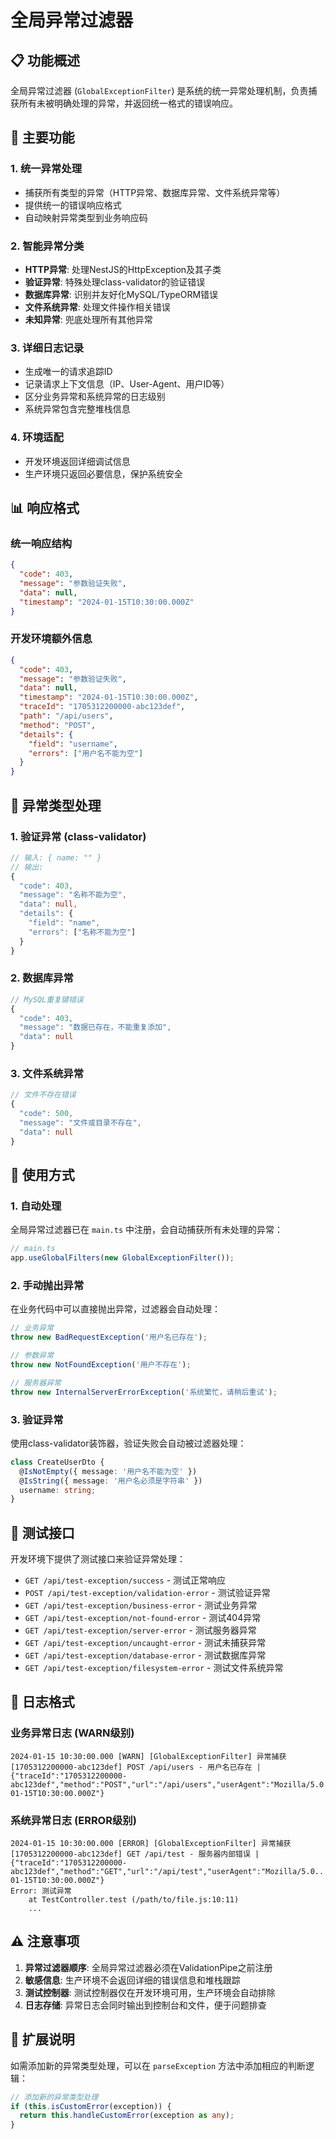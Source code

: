 # 全局异常过滤器

## 📋 功能概述

全局异常过滤器 (`GlobalExceptionFilter`) 是系统的统一异常处理机制，负责捕获所有未被明确处理的异常，并返回统一格式的错误响应。

## 🎯 主要功能

### 1. 统一异常处理
- 捕获所有类型的异常（HTTP异常、数据库异常、文件系统异常等）
- 提供统一的错误响应格式
- 自动映射异常类型到业务响应码

### 2. 智能异常分类
- **HTTP异常**: 处理NestJS的HttpException及其子类
- **验证异常**: 特殊处理class-validator的验证错误
- **数据库异常**: 识别并友好化MySQL/TypeORM错误
- **文件系统异常**: 处理文件操作相关错误
- **未知异常**: 兜底处理所有其他异常

### 3. 详细日志记录
- 生成唯一的请求追踪ID
- 记录请求上下文信息（IP、User-Agent、用户ID等）
- 区分业务异常和系统异常的日志级别
- 系统异常包含完整堆栈信息

### 4. 环境适配
- 开发环境返回详细调试信息
- 生产环境只返回必要信息，保护系统安全

## 📊 响应格式

### 统一响应结构
```json
{
  "code": 403,
  "message": "参数验证失败",
  "data": null,
  "timestamp": "2024-01-15T10:30:00.000Z"
}
```

### 开发环境额外信息
```json
{
  "code": 403,
  "message": "参数验证失败",
  "data": null,
  "timestamp": "2024-01-15T10:30:00.000Z",
  "traceId": "1705312200000-abc123def",
  "path": "/api/users",
  "method": "POST",
  "details": {
    "field": "username",
    "errors": ["用户名不能为空"]
  }
}
```

## 🔧 异常类型处理

### 1. 验证异常 (class-validator)
```typescript
// 输入: { name: "" }
// 输出:
{
  "code": 403,
  "message": "名称不能为空",
  "data": null,
  "details": {
    "field": "name",
    "errors": ["名称不能为空"]
  }
}
```

### 2. 数据库异常
```typescript
// MySQL重复键错误
{
  "code": 403,
  "message": "数据已存在，不能重复添加",
  "data": null
}
```

### 3. 文件系统异常
```typescript
// 文件不存在错误
{
  "code": 500,
  "message": "文件或目录不存在",
  "data": null
}
```

## 🚀 使用方式

### 1. 自动处理
全局异常过滤器已在 `main.ts` 中注册，会自动捕获所有未处理的异常：

```typescript
// main.ts
app.useGlobalFilters(new GlobalExceptionFilter());
```

### 2. 手动抛出异常
在业务代码中可以直接抛出异常，过滤器会自动处理：

```typescript
// 业务异常
throw new BadRequestException('用户名已存在');

// 参数异常
throw new NotFoundException('用户不存在');

// 服务器异常
throw new InternalServerErrorException('系统繁忙，请稍后重试');
```

### 3. 验证异常
使用class-validator装饰器，验证失败会自动被过滤器处理：

```typescript
class CreateUserDto {
  @IsNotEmpty({ message: '用户名不能为空' })
  @IsString({ message: '用户名必须是字符串' })
  username: string;
}
```

## 🧪 测试接口

开发环境下提供了测试接口来验证异常处理：

- `GET /api/test-exception/success` - 测试正常响应
- `POST /api/test-exception/validation-error` - 测试验证异常
- `GET /api/test-exception/business-error` - 测试业务异常
- `GET /api/test-exception/not-found-error` - 测试404异常
- `GET /api/test-exception/server-error` - 测试服务器异常
- `GET /api/test-exception/uncaught-error` - 测试未捕获异常
- `GET /api/test-exception/database-error` - 测试数据库异常
- `GET /api/test-exception/filesystem-error` - 测试文件系统异常

## 📝 日志格式

### 业务异常日志 (WARN级别)
```
2024-01-15 10:30:00.000 [WARN] [GlobalExceptionFilter] 异常捕获 [1705312200000-abc123def] POST /api/users - 用户名已存在 | {"traceId":"1705312200000-abc123def","method":"POST","url":"/api/users","userAgent":"Mozilla/5.0...","ip":"127.0.0.1","userId":1,"timestamp":"2024-01-15T10:30:00.000Z"}
```

### 系统异常日志 (ERROR级别)
```
2024-01-15 10:30:00.000 [ERROR] [GlobalExceptionFilter] 异常捕获 [1705312200000-abc123def] GET /api/test - 服务器内部错误 | {"traceId":"1705312200000-abc123def","method":"GET","url":"/api/test","userAgent":"Mozilla/5.0...","ip":"127.0.0.1","userId":null,"timestamp":"2024-01-15T10:30:00.000Z"}
Error: 测试异常
    at TestController.test (/path/to/file.js:10:11)
    ...
```

## ⚠️ 注意事项

1. **异常过滤器顺序**: 全局异常过滤器必须在ValidationPipe之前注册
2. **敏感信息**: 生产环境不会返回详细的错误信息和堆栈跟踪
3. **测试控制器**: 测试控制器仅在开发环境可用，生产环境会自动排除
4. **日志存储**: 异常日志会同时输出到控制台和文件，便于问题排查

## 🔄 扩展说明

如需添加新的异常类型处理，可以在 `parseException` 方法中添加相应的判断逻辑：

```typescript
// 添加新的异常类型处理
if (this.isCustomError(exception)) {
  return this.handleCustomError(exception as any);
}
```
